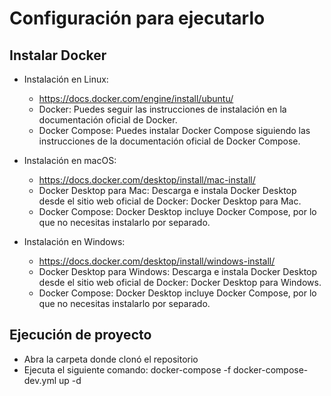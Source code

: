 # Configuración para ejecutarlo

## Instalar Docker
- Instalación en Linux:  
  - https://docs.docker.com/engine/install/ubuntu/
  - Docker: Puedes seguir las instrucciones de instalación en la documentación oficial de Docker.  
  - Docker Compose: Puedes instalar Docker Compose siguiendo las instrucciones de la documentación oficial de Docker Compose.

- Instalación en macOS: 
    - https://docs.docker.com/desktop/install/mac-install/
    - Docker Desktop para Mac: Descarga e instala Docker Desktop desde el sitio web oficial de Docker: Docker Desktop para Mac.
    - Docker Compose: Docker Desktop incluye Docker Compose, por lo que no necesitas instalarlo por separado.
  
- Instalación en Windows:
    - https://docs.docker.com/desktop/install/windows-install/
    - Docker Desktop para Windows: Descarga e instala Docker Desktop desde el sitio web oficial de Docker: Docker Desktop para Windows.
    - Docker Compose: Docker Desktop incluye Docker Compose, por lo que no necesitas instalarlo por separado.

## Ejecución de proyecto
- Abra la carpeta donde clonó el repositorio
- Ejecuta el siguiente comando: docker-compose -f docker-compose-dev.yml up -d
